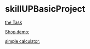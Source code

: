 # skillUPBasicProject
[the Task](https://github.com/freeker0k/skillUPBasicProject/blob/master/Shop_demo/%D0%97%D0%B0%D0%B4%D0%B0%D0%BD%D0%B8%D0%B5%20%D0%B4%D0%BB%D1%8F%20%D0%BF%D0%BE%D1%81%D1%82%D1%83%D0%BF%D0%BB%D0%B5%D0%BD%D0%B8%D0%B5%20%D0%BD%D0%B0%20%D0%BE%D1%81%D0%BD%D0%BE%D0%B2%D0%BD%D0%BE%D0%B9%20%D0%BA%D1%83%D1%80%D1%81%20%D1%84%D1%80%D0%BE%D0%BD%D1%82-%D0%B5%D0%BD%D0%B4%20(42).pdf)

[Shop demo](https://freeker0k.github.io/skillUPBasicProject/Shop_demo/);

[simple calculator](https://freeker0k.github.io/skillUPBasicProject/simplecalculator/);
